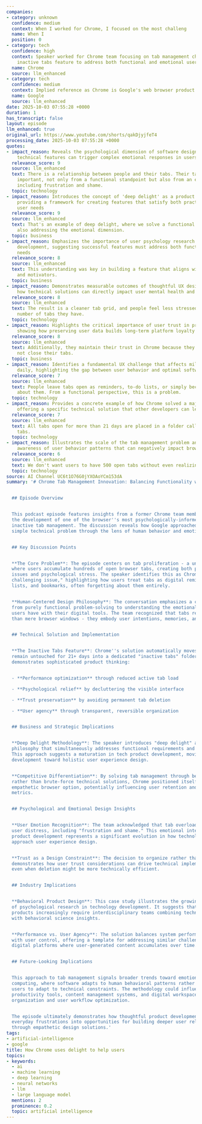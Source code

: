 ```yaml
---
companies:
- category: unknown
  confidence: medium
  context: When I worked for Chrome, I focused on the most challeng
  name: When I
  position: 0
- category: tech
  confidence: high
  context: Speaker worked for Chrome team focusing on tab management challenges, developed
    inactive tabs feature to address both functional and emotional user needs
  name: Chrome
  source: llm_enhanced
- category: tech
  confidence: medium
  context: Implied reference as Chrome is Google's web browser product
  name: Google
  source: llm_enhanced
date: 2025-10-03 07:55:28 +0000
duration: 1
has_transcript: false
layout: episode
llm_enhanced: true
original_url: https://www.youtube.com/shorts/qakDjyjfeT4
processing_date: 2025-10-03 07:55:28 +0000
quotes:
- impact_reason: Reveals the psychological dimension of software design, showing how
    technical features can trigger complex emotional responses in users
  relevance_score: 9
  source: llm_enhanced
  text: There is a relationship between people and their tabs. Their tabs are really
    important, not only from a functional standpoint but also from an emotional perspective,
    including frustration and shame.
  topic: technology
- impact_reason: Introduces the concept of 'deep delight' as a product design philosophy,
    providing a framework for creating features that satisfy both practical and psychological
    user needs
  relevance_score: 9
  source: llm_enhanced
  text: That's an example of deep delight, where we solve a functional need while
    also addressing the emotional dimension.
  topic: business
- impact_reason: Emphasizes the importance of user psychology research in product
    development, suggesting successful features must address both functional and emotional
    needs
  relevance_score: 8
  source: llm_enhanced
  text: This understanding was key in building a feature that aligns with these values
    and motivators.
  topic: business
- impact_reason: Demonstrates measurable outcomes of thoughtful UX design, showing
    how technical solutions can directly impact user mental health and satisfaction
  relevance_score: 8
  source: llm_enhanced
  text: The result is a cleaner tab grid, and people feel less stressed about the
    number of tabs they have.
  topic: technology
- impact_reason: Highlights the critical importance of user trust in product design,
    showing how preserving user data builds long-term platform loyalty
  relevance_score: 8
  source: llm_enhanced
  text: Additionally, they maintain their trust in Chrome because they know we did
    not close their tabs.
  topic: business
- impact_reason: Identifies a fundamental UX challenge that affects millions of users
    daily, highlighting the gap between user behavior and optimal software design
  relevance_score: 7
  source: llm_enhanced
  text: People leave tabs open as reminders, to-do lists, or simply because they forget
    about them. From a functional perspective, this is a problem.
  topic: technology
- impact_reason: Provides a concrete example of how Chrome solved a major UX problem,
    offering a specific technical solution that other developers can learn from
  relevance_score: 7
  source: llm_enhanced
  text: All tabs open for more than 21 days are placed in a folder called inactive
    tabs.
  topic: technology
- impact_reason: Illustrates the scale of the tab management problem and Google's
    awareness of user behavior patterns that can negatively impact browser performance
  relevance_score: 6
  source: llm_enhanced
  text: We don't want users to have 500 open tabs without even realizing it.
  topic: technology
source: AI Channel UC6t1O76G0jYXOAoYCm153dA
summary: '# Chrome Tab Management Innovation: Balancing Functionality with Human Psychology


  ## Episode Overview


  This podcast episode features insights from a former Chrome team member who led
  the development of one of the browser''s most psychologically-informed features:
  inactive tab management. The discussion reveals how Google approached a seemingly
  simple technical problem through the lens of human behavior and emotional design.


  ## Key Discussion Points


  **The Core Problem**: The episode centers on tab proliferation - a universal challenge
  where users accumulate hundreds of open browser tabs, creating both performance
  issues and psychological stress. The speaker identifies this as Chrome''s "most
  challenging issue," highlighting how users treat tabs as digital reminders, to-do
  lists, and bookmarks, often forgetting about them entirely.


  **Human-Centered Design Philosophy**: The conversation emphasizes a crucial shift
  from purely functional problem-solving to understanding the emotional relationship
  users have with their digital tools. The team recognized that tabs represent more
  than mere browser windows - they embody user intentions, memories, and anxieties.


  ## Technical Solution and Implementation


  **The Inactive Tabs Feature**: Chrome''s solution automatically moves tabs that
  remain untouched for 21+ days into a dedicated "inactive tabs" folder. This approach
  demonstrates sophisticated product thinking:


  - **Performance optimization** through reduced active tab load

  - **Psychological relief** by decluttering the visible interface

  - **Trust preservation** by avoiding permanent tab deletion

  - **User agency** through transparent, reversible organization


  ## Business and Strategic Implications


  **Deep Delight Methodology**: The speaker introduces "deep delight" as a design
  philosophy that simultaneously addresses functional requirements and emotional needs.
  This approach suggests a maturation in tech product development, moving beyond feature-driven
  development toward holistic user experience design.


  **Competitive Differentiation**: By solving tab management through behavioral understanding
  rather than brute-force technical solutions, Chrome positioned itself as a more
  empathetic browser option, potentially influencing user retention and satisfaction
  metrics.


  ## Psychological and Emotional Design Insights


  **User Emotion Recognition**: The team acknowledged that tab overload creates genuine
  user distress, including "frustration and shame." This emotional intelligence in
  product development represents a significant evolution in how technology companies
  approach user experience design.


  **Trust as a Design Constraint**: The decision to organize rather than delete tabs
  demonstrates how user trust considerations can drive technical implementation choices,
  even when deletion might be more technically efficient.


  ## Industry Implications


  **Behavioral Product Design**: This case study illustrates the growing importance
  of psychological research in technology development. It suggests that successful
  products increasingly require interdisciplinary teams combining technical expertise
  with behavioral science insights.


  **Performance vs. User Agency**: The solution balances system performance optimization
  with user control, offering a template for addressing similar challenges across
  digital platforms where user-generated content accumulates over time.


  ## Future-Looking Implications


  This approach to tab management signals broader trends toward emotionally-aware
  computing, where software adapts to human behavioral patterns rather than forcing
  users to adapt to technical constraints. The methodology could influence how other
  productivity tools, content management systems, and digital workspaces handle information
  organization and user workflow optimization.


  The episode ultimately demonstrates how thoughtful product development can transform
  everyday frustrations into opportunities for building deeper user relationships
  through empathetic design solutions.'
tags:
- artificial-intelligence
- google
title: How Chrome uses delight to help users
topics:
- keywords:
  - ai
  - machine learning
  - deep learning
  - neural networks
  - llm
  - large language model
  mentions: 2
  prominence: 0.2
  topic: artificial intelligence
---
```


<!-- Episode automatically generated from analysis data -->
<!-- Processing completed: 2025-10-03 07:55:28 UTC -->
